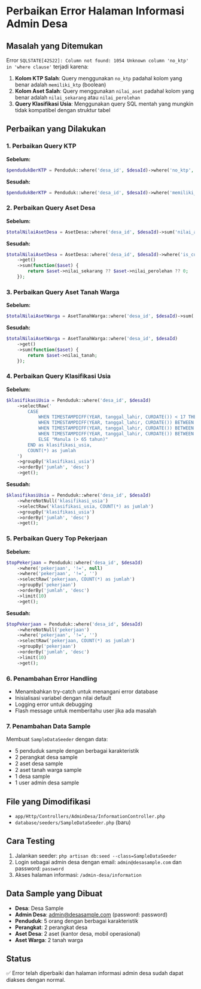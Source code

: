 # Perbaikan Error Halaman Informasi Admin Desa

## Masalah yang Ditemukan

Error `SQLSTATE[42S22]: Column not found: 1054 Unknown column 'no_ktp' in 'where clause'` terjadi karena:

1. **Kolom KTP Salah**: Query menggunakan `no_ktp` padahal kolom yang benar adalah `memiliki_ktp` (boolean)
2. **Kolom Aset Salah**: Query menggunakan `nilai_aset` padahal kolom yang benar adalah `nilai_sekarang` atau `nilai_perolehan`
3. **Query Klasifikasi Usia**: Menggunakan query SQL mentah yang mungkin tidak kompatibel dengan struktur tabel

## Perbaikan yang Dilakukan

### 1. Perbaikan Query KTP

**Sebelum:**

```php
$pendudukBerKTP = Penduduk::where('desa_id', $desaId)->where('no_ktp', '!=', null)->count();
```

**Sesudah:**

```php
$pendudukBerKTP = Penduduk::where('desa_id', $desaId)->where('memiliki_ktp', true)->count();
```

### 2. Perbaikan Query Aset Desa

**Sebelum:**

```php
$totalNilaiAsetDesa = AsetDesa::where('desa_id', $desaId)->sum('nilai_aset');
```

**Sesudah:**

```php
$totalNilaiAsetDesa = AsetDesa::where('desa_id', $desaId)->where('is_current', true)
    ->get()
    ->sum(function($aset) {
        return $aset->nilai_sekarang ?? $aset->nilai_perolehan ?? 0;
    });
```

### 3. Perbaikan Query Aset Tanah Warga

**Sebelum:**

```php
$totalNilaiAsetWarga = AsetTanahWarga::where('desa_id', $desaId)->sum('nilai_tanah');
```

**Sesudah:**

```php
$totalNilaiAsetWarga = AsetTanahWarga::where('desa_id', $desaId)
    ->get()
    ->sum(function($aset) {
        return $aset->nilai_tanah;
    });
```

### 4. Perbaikan Query Klasifikasi Usia

**Sebelum:**

```php
$klasifikasiUsia = Penduduk::where('desa_id', $desaId)
    ->selectRaw('
        CASE
            WHEN TIMESTAMPDIFF(YEAR, tanggal_lahir, CURDATE()) < 17 THEN "Anak-anak (< 17 tahun)"
            WHEN TIMESTAMPDIFF(YEAR, tanggal_lahir, CURDATE()) BETWEEN 17 AND 30 THEN "Remaja (17-30 tahun)"
            WHEN TIMESTAMPDIFF(YEAR, tanggal_lahir, CURDATE()) BETWEEN 31 AND 50 THEN "Dewasa (31-50 tahun)"
            WHEN TIMESTAMPDIFF(YEAR, tanggal_lahir, CURDATE()) BETWEEN 51 AND 65 THEN "Lansia (51-65 tahun)"
            ELSE "Manula (> 65 tahun)"
        END as klasifikasi_usia,
        COUNT(*) as jumlah
    ')
    ->groupBy('klasifikasi_usia')
    ->orderBy('jumlah', 'desc')
    ->get();
```

**Sesudah:**

```php
$klasifikasiUsia = Penduduk::where('desa_id', $desaId)
    ->whereNotNull('klasifikasi_usia')
    ->selectRaw('klasifikasi_usia, COUNT(*) as jumlah')
    ->groupBy('klasifikasi_usia')
    ->orderBy('jumlah', 'desc')
    ->get();
```

### 5. Perbaikan Query Top Pekerjaan

**Sebelum:**

```php
$topPekerjaan = Penduduk::where('desa_id', $desaId)
    ->where('pekerjaan', '!=', null)
    ->where('pekerjaan', '!=', '')
    ->selectRaw('pekerjaan, COUNT(*) as jumlah')
    ->groupBy('pekerjaan')
    ->orderBy('jumlah', 'desc')
    ->limit(10)
    ->get();
```

**Sesudah:**

```php
$topPekerjaan = Penduduk::where('desa_id', $desaId)
    ->whereNotNull('pekerjaan')
    ->where('pekerjaan', '!=', '')
    ->selectRaw('pekerjaan, COUNT(*) as jumlah')
    ->groupBy('pekerjaan')
    ->orderBy('jumlah', 'desc')
    ->limit(10)
    ->get();
```

### 6. Penambahan Error Handling

-   Menambahkan try-catch untuk menangani error database
-   Inisialisasi variabel dengan nilai default
-   Logging error untuk debugging
-   Flash message untuk memberitahu user jika ada masalah

### 7. Penambahan Data Sample

Membuat `SampleDataSeeder` dengan data:

-   5 penduduk sample dengan berbagai karakteristik
-   2 perangkat desa sample
-   2 aset desa sample
-   2 aset tanah warga sample
-   1 desa sample
-   1 user admin desa sample

## File yang Dimodifikasi

-   `app/Http/Controllers/AdminDesa/InformationController.php`
-   `database/seeders/SampleDataSeeder.php` (baru)

## Cara Testing

1. Jalankan seeder: `php artisan db:seed --class=SampleDataSeeder`
2. Login sebagai admin desa dengan email: `admin@desasample.com` dan password: `password`
3. Akses halaman informasi: `/admin-desa/information`

## Data Sample yang Dibuat

-   **Desa**: Desa Sample
-   **Admin Desa**: admin@desasample.com (password: password)
-   **Penduduk**: 5 orang dengan berbagai karakteristik
-   **Perangkat**: 2 perangkat desa
-   **Aset Desa**: 2 aset (kantor desa, mobil operasional)
-   **Aset Warga**: 2 tanah warga

## Status

✅ Error telah diperbaiki dan halaman informasi admin desa sudah dapat diakses dengan normal.
